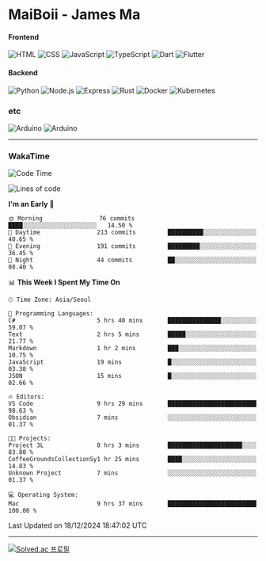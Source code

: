 # MaiBoii - James Ma

#### Frontend
![HTML](https://img.shields.io/badge/-HTML-E34F26?style=flat-square&logo=html5&logoColor=white)
![CSS](https://img.shields.io/badge/-CSS-1572B6?style=flat-square&logo=css3)
![JavaScript](https://img.shields.io/badge/-JavaScript-F7DF1E?style=flat-square&logo=javascript&logoColor=black)
![TypeScript](https://img.shields.io/badge/-TypeScript-02569B?style=flat-square&logo=typescript&logoColor=white)
![Dart](https://img.shields.io/badge/-Dart-0175C2?style=flat-square&logo=dart)
![Flutter](https://img.shields.io/badge/-Flutter-02569B?style=flat-square&logo=flutter)


#### Backend
![Python](https://img.shields.io/badge/-Python-3776AB?style=flat-square&logo=python&logoColor=white)
![Node.js](https://img.shields.io/badge/-Node.js-339933?style=flat-square&logo=node.js&logoColor=white)
![Express](https://img.shields.io/badge/-Express-339933?style=flat-square&logo=express&logoColor=white)
![Rust](https://img.shields.io/badge/-Rust-000000?style=flat-square&logo=rust&logoColor=white)
![Docker](https://img.shields.io/badge/-Docker-2496ED?style=flat-square&logo=docker&logoColor=white)
![Kubernetes](https://img.shields.io/badge/-Kubernetes-326CE5?style=flat-square&logo=kubernetes&logoColor=white)


### etc
![Arduino](https://img.shields.io/badge/-Arduino-00878F?style=flat-square&logo=arduino&logoColor=white)
![Arduino](https://img.shields.io/badge/-Unity-232326?style=flat-square&logo=unity&logoColor=white)

---
### WakaTime
<!--START_SECTION:waka-->
![Code Time](http://img.shields.io/badge/Code%20Time-973%20hrs%2011%20mins-blue)

![Lines of code](https://img.shields.io/badge/From%20Hello%20World%20I%27ve%20Written-1.8%20million%20lines%20of%20code-blue)

**I'm an Early 🐤** 

```text
🌞 Morning                76 commits          ████░░░░░░░░░░░░░░░░░░░░░   14.50 % 
🌆 Daytime                213 commits         ██████████░░░░░░░░░░░░░░░   40.65 % 
🌃 Evening                191 commits         █████████░░░░░░░░░░░░░░░░   36.45 % 
🌙 Night                  44 commits          ██░░░░░░░░░░░░░░░░░░░░░░░   08.40 % 
```


📊 **This Week I Spent My Time On** 

```text
🕑︎ Time Zone: Asia/Seoul

💬 Programming Languages: 
C#                       5 hrs 40 mins       ███████████████░░░░░░░░░░   59.07 % 
Text                     2 hrs 5 mins        █████░░░░░░░░░░░░░░░░░░░░   21.77 % 
Markdown                 1 hr 2 mins         ███░░░░░░░░░░░░░░░░░░░░░░   10.75 % 
JavaScript               19 mins             █░░░░░░░░░░░░░░░░░░░░░░░░   03.38 % 
JSON                     15 mins             █░░░░░░░░░░░░░░░░░░░░░░░░   02.66 % 

🔥 Editors: 
VS Code                  9 hrs 29 mins       █████████████████████████   98.63 % 
Obsidian                 7 mins              ░░░░░░░░░░░░░░░░░░░░░░░░░   01.37 % 

🐱‍💻 Projects: 
Project 3L               8 hrs 3 mins        █████████████████████░░░░   83.80 % 
CoffeeGroundsCollectionSy1 hr 25 mins        ████░░░░░░░░░░░░░░░░░░░░░   14.83 % 
Unknown Project          7 mins              ░░░░░░░░░░░░░░░░░░░░░░░░░   01.37 % 

💻 Operating System: 
Mac                      9 hrs 37 mins       █████████████████████████   100.00 % 
```


 Last Updated on 18/12/2024 18:47:02 UTC
<!--END_SECTION:waka-->
---
[![Solved.ac
프로필](http://mazassumnida.wtf/api/v2/generate_badge?boj=msu2020)](https://solved.ac/msu2020)
